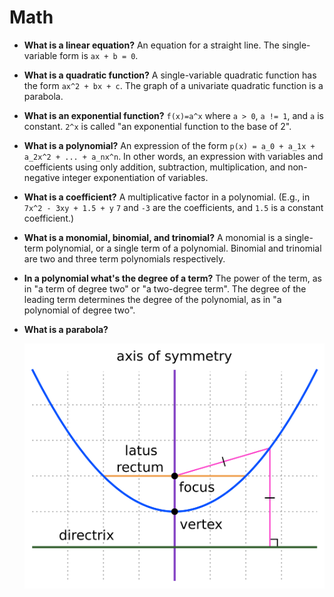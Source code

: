 # Math

- **What is a linear equation?** An equation for a straight line. The single-variable form is `ax + b = 0`.
- **What is a quadratic function?** A single-variable quadratic function has the form `ax^2 + bx + c`. The graph of a univariate quadratic function is a parabola.
- **What is an exponential function?** `f(x)=a^x` where `a > 0`, `a != 1`, and `a` is constant. `2^x` is called "an exponential function to the base of 2".
- **What is a polynomial?** An expression of the form `p(x) = a_0 + a_1x + a_2x^2 + ... + a_nx^n`. In other words, an expression with variables and coefficients using only addition, subtraction, multiplication, and non-negative integer exponentiation of variables.
- **What is a coefficient?** A multiplicative factor in a polynomial. (E.g., in `7x^2 - 3xy + 1.5 + y` `7` and `-3` are the coefficients, and `1.5` is a constant coefficient.)
- **What is a monomial, binomial, and trinomial?** A monomial is a single-term polynomial, or a single term of a polynomial. Binomial and trinomial are two and three term polynomials respectively.
- **In a polynomial what's the degree of a term?** The power of the term, as in "a term of degree two" or "a two-degree term". The degree of the leading term determines the degree of the polynomial, as in "a polynomial of degree two".
- **What is a parabola?** 

    ![Parabola](assets/parabola.png)